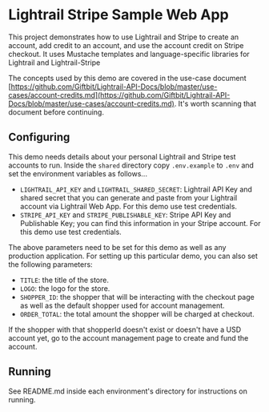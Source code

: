 # Lightrail Stripe Sample Web App

This project demonstrates how to use Lightrail and Stripe to create an account, add credit to an account, and use the account credit on Stripe checkout.  It uses Mustache templates and language-specific libraries for Lightrail and Lightrail-Stripe

The concepts used by this demo are covered in the use-case document [https://github.com/Giftbit/Lightrail-API-Docs/blob/master/use-cases/account-credits.md](https://github.com/Giftbit/Lightrail-API-Docs/blob/master/use-cases/account-credits.md).  It's worth scanning that document before continuing.

## Configuring

This demo needs details about your personal Lightrail and Stripe test accounts to run.  Inside the `shared` directory copy `.env.example` to `.env` and set the environment variables as follows...

- `LIGHTRAIL_API_KEY` and `LIGHTRAIL_SHARED_SECRET`: Lightrail API Key and shared secret that you can generate and paste from your Lightrail account via Lightrail Web App. For this demo use test credentials.
- `STRIPE_API_KEY` and `STRIPE_PUBLISHABLE_KEY`: Stripe API Key and Publishable Key; you can find this information in your Stripe account. For this demo use test credentials.

The above parameters need to be set for this demo as well as any production application. For setting up this particular demo, you can also set the following parameters:

- `TITLE`: the title of the store.
- `LOGO`: the logo for the store.
- `SHOPPER_ID`: the shopper that will be interacting with the checkout page as well as the default shopper used for account management.
- `ORDER_TOTAL`: the total amount the shopper will be charged at checkout.

If the shopper with that shopperId doesn't exist or doesn't have a USD account yet, go to the account management page to create and fund the account.

## Running

See README.md inside each environment's directory for instructions on running.
